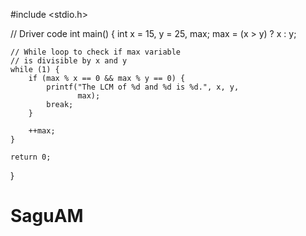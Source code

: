 #include <stdio.h>

// Driver code
int main()
{
    int x = 15, y = 25, max;
    max = (x > y) ? x : y;

    // While loop to check if max variable
    // is divisible by x and y
    while (1) {
        if (max % x == 0 && max % y == 0) {
            printf("The LCM of %d and %d is %d.", x, y,
                   max);
            break;
        }

        ++max;
    }

    return 0;
}
# SaguAM
